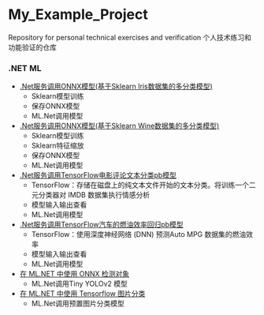 # My_Example_Project
Repository for personal technical exercises and verification
个人技术练习和功能验证的仓库

### .NET ML
- [.Net服务调用ONNX模型(基于Sklearn Iris数据集的多分类模型)](https://github.com/zdz72113/My_Example_Project/blob/main/NetInvokeSklearnONNX_Iris_Example/NetInvokeSklearnONNX_Iris_Example.md)
  - Sklearn模型训练
  - 保存ONNX模型
  - ML.Net调用模型
- [.Net服务调用ONNX模型(基于Sklearn Wine数据集的多分类模型)](https://github.com/zdz72113/My_Example_Project/blob/main/NetInvokeSklearnONNX_Wine_Example/NetInvokeSklearnONNX_Wine_Example.md)
  - Sklearn模型训练
  - Sklearn特征缩放
  - 保存ONNX模型
  - ML.Net调用模型
- [.Net服务调用TensorFlow电影评论文本分类pb模型 ](https://github.com/zdz72113/My_Example_Project/blob/main/NetInvokeTFModel_TextClassification_Example/NetInvokeTFModel_TextClassification_Example.md)
  - TensorFlow：存储在磁盘上的纯文本文件开始的文本分类。将训练一个二元分类器对 IMDB 数据集执行情感分析
  - 模型输入输出查看
  - ML.Net调用模型
- [.Net服务调用TensorFlow汽车的燃油效率回归pb模型 ](https://github.com/zdz72113/My_Example_Project/blob/main/NetInvokeTFModel_AutoMPG_Example/NetInvokeTFModel_AutoMPG_Example.md)
  - TensorFlow：使用深度神经网络 (DNN) 预测Auto MPG 数据集的燃油效率
  - 模型输入输出查看
  - ML.Net调用模型
- [在 ML.NET 中使用 ONNX 检测对象](https://github.com/zdz72113/My_Example_Project/blob/main/NetInvokePreTrainedONNX_ObjectDetection_Example/NetInvokePreTrainedONNX_ObjectDetection_Example.md)
  - ML.Net调用Tiny YOLOv2 模型
- [在 ML.NET 中使用 Tensorflow 图片分类](https://github.com/zdz72113/My_Example_Project/blob/main/NetInvokePreTrainedTF_ImageClassification_Example/NetInvokePreTrainedTF_ImageClassification_Example.md)
  - ML.Net调用预置图片分类模型
